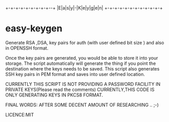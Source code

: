+-+-+-+-+-+-+-+-+--+ |E|a|s|y|-|K|e|y|g|e|n| +-+-+-+-+-+-+-+-+-+-+-+

# easy-keygen
Generate RSA ,DSA, key pairs for auth (with user defined bit size ) and also in OPENSSH format.

Once the key pairs are generated, you would be able to store it into your storage. The script automatically will generate  the thing if you point the destination where the keys needs to be saved.
This script also generates SSH key pairs in PEM format and saves into user defined location. 

CURRENTLY THIS SCRIPT IS NOT PROVIDING A PASSWORD FACILITY IN PRIVATE KEYS(Please read the comments) CURRENTLY,THIS CODE IS ONLY GENERATING KEYS IN PKCS8 FORMAT.

FINAL WORDS: AFTER SOME DECENT AMOUNT OF RESEARCHING .. ;-)

LICENCE:MIT


